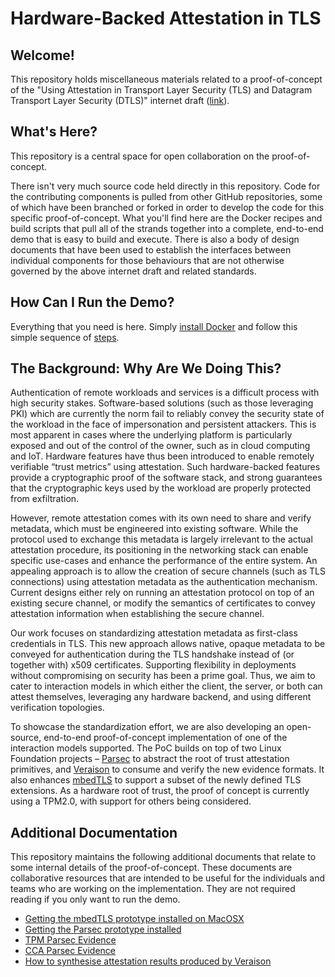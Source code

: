 # Hardware-Backed Attestation in TLS

## Welcome!

This repository holds miscellaneous materials related to a proof-of-concept of the "Using
Attestation in Transport Layer Security (TLS) and Datagram Transport Layer Security (DTLS)" internet
draft ([link](https://datatracker.ietf.org/doc/draft-fossati-tls-attestation/)).

## What's Here?

This repository is a central space for open collaboration on the proof-of-concept.

There isn't very much source code held directly in this repository. Code for the contributing
components is pulled from other GitHub repositories, some of which have been branched or forked in
order to develop the code for this specific proof-of-concept. What you'll find here are the Docker
recipes and build scripts that pull all of the strands together into a complete, end-to-end demo
that is easy to build and execute. There is also a body of design documents that have been used to
establish the interfaces between individual components for those behaviours that are not otherwise
governed by the above internet draft and related standards.

## How Can I Run the Demo?

Everything that you need is here. Simply [install Docker](https://docs.docker.com/get-docker/) and
follow this simple sequence of [steps](demo/README.md).

## The Background: Why Are We Doing This?

Authentication of remote workloads and services is a difficult process with high security stakes.
Software-based solutions (such as those leveraging PKI) which are currently the norm fail to
reliably convey the security state of the workload in the face of impersonation and persistent
attackers. This is most apparent in cases where the underlying platform is particularly exposed and
out of the control of the owner, such as in cloud computing and IoT. Hardware features have thus
been introduced to enable remotely verifiable “trust metrics” using attestation. Such
hardware-backed features provide a cryptographic proof of the software stack, and strong guarantees
that the cryptographic keys used by the workload are properly protected from exfiltration.

However, remote attestation comes with its own need to share and verify metadata, which must be
engineered into existing software. While the protocol used to exchange this metadata is largely
irrelevant to the actual attestation procedure, its positioning in the networking stack can enable
specific use-cases and enhance the performance of the entire system. An appealing approach is to
allow the creation of secure channels (such as TLS connections) using attestation metadata as the
authentication mechanism. Current designs either rely on running an attestation protocol on top of
an existing secure channel, or modify the semantics of certificates to convey attestation
information when establishing the secure channel.

Our work focuses on standardizing attestation metadata as first-class credentials in TLS. This new
approach allows native, opaque metadata to be conveyed for authentication during the TLS handshake
instead of (or together with) x509 certificates. Supporting flexibility in deployments without
compromising on security has been a prime goal. Thus, we aim to cater to interaction models in which
either the client, the server, or both can attest themselves, leveraging any hardware backend, and
using different verification topologies.

To showcase the standardization effort, we are also developing an open-source, end-to-end
proof-of-concept implementation of one of the interaction models supported. The PoC builds on top of
two Linux Foundation projects – [Parsec](https://parsec.community/) to abstract the root of trust
attestation primitives, and [Veraison](https://github.com/veraison) to consume and verify the new
evidence formats. It also enhances [mbedTLS](https://github.com/Mbed-TLS/mbedtls) to support a
subset of the newly defined TLS extensions. As a hardware root of trust, the proof of concept is
currently using a TPM2.0, with support for others being considered.

## Additional Documentation

This repository maintains the following additional documents that relate to some internal details of
the proof-of-concept. These documents are collaborative resources that are intended to be useful for
the individuals and teams who are working on the implementation. They are not required reading if
you only want to run the demo.

- [Getting the mbedTLS prototype installed on MacOSX](doc/mbedtls-build.md)
- [Getting the Parsec prototype installed](doc/parsec-build.md)
- [TPM Parsec Evidence](doc/parsec-evidence-tpm.md)
- [CCA Parsec Evidence](doc/parsec-evidence-cca.md)
- [How to synthesise attestation results produced by Veraison](doc/play-by-ear.md)
